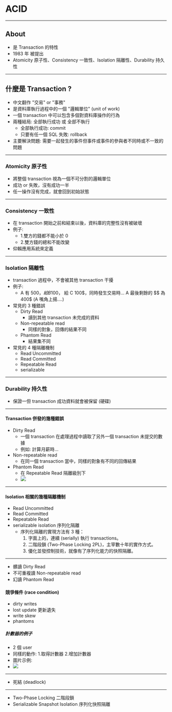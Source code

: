 # ACID

----

## About

- 是 Transaction 的特性
- 1983 年 被提出
- Atomicity 原子性、Consistency 一致性、Isolation 隔離性、Durability 持久性

----

## 什麼是 Transaction ?

- 中文翻作 "交易" or "事務"
- 是資料庫執行過程中的一個 "邏輯單位" (unit of work)
- 一個 transaction 中可以包含多個對資料庫操作的行為
- 兩種結局: 全部執行成功 或 全部不執行
    - 全部執行成功: commit
    - 只要有任一個 SQL 失敗: rollback
- 主要解決問題: 需要一起發生的事件但事件或事件的參與者不同時或不一致的問題

----

### Atomicity 原子性

- 將整個 transaction 視為一個不可分割的邏輯單位
- 成功 or 失敗，沒有成功一半
- 任一操作沒有完成，就會回到初始狀態

----

### Consistency 一致性

- 在 transaction 開始之前和結束以後，資料庫的完整性沒有被破壞
- 例子:
    - 1.雙方的錢都不能小於 0
    - 2.雙方錢的總和不能改變
- 仰賴應用系統來定義

----

### Isolation 隔離性

- transaction 過程中，不會被其他 transaction 干擾
- 例子:
    - A 有 500$，給 B 100$， 給 C 100$，同時發生交易時... A 最後剩餘的 $$ 為 400$ (A
      嘴角上揚....)
- 常見的 3 種錯誤
    - Dirty Read
        - 讀到其他 transaction 未完成的資料
    - Non-repeatable read
        - 同樣的對象，回傳的結果不同
    - Phantom Read
        - 結果集不同
- 常見的 4 種隔離機制
    - Read Uncommitted
    - Read Committed
    - Repeatable Read
    - serializable

----

### Durability 持久性

- 保證一但 transaction 成功資料就會被保留 (硬碟)

----

#### Transaction 併發的幾種錯誤

- Dirty Read
    - 一個 transaction 在處理過程中讀取了另外一個 transaction 未提交的數據
    - 例如: 計算月薪時...
- Non-repeatable read
    - 在同一個 transaction 當中，同樣的對象有不同的回傳結果
- Phantom Read
    - 在 Repeatable Read 隔離級別下
    - ![](D:\github\misc\miscellaneous\static\acid\phantom_read.png)

----

#### Isolation 相關的幾種隔離機制

- Read Uncommitted
- Read Committed
- Repeatable Read
- serializable isolation 序列化隔離
    - 序列化隔離的實現方法有 3 種：
        1. 字面上的，連續 (serially) 執行 transactions。
        2. 二階段鎖 (Two-Phase Locking 2PL)，主宰數十年的實作方式。
        3. 優化並發控制技術，就像有了序列化能力的快照隔離。

----

- 髒讀 Dirty Read
- 不可重複讀 Non-repeatable read
- 幻讀 Phantom Read

#### 競爭條件 (race condition)

- dirty writes
- lost update 更新遺失
- write skew
- phantoms

##### 計數器的例子

- 2 個 user
- 同樣的動作: 1.取得計數器 2.增加計數器
- 圖片示例:
- ![](D:\github\misc\miscellaneous\static\acid\figure_7-1.png)

----

- 死結 (deadlock)

----

- Two-Phase Locking 二階段鎖
- Serializable Snapshot Isolation 序列化快照隔離